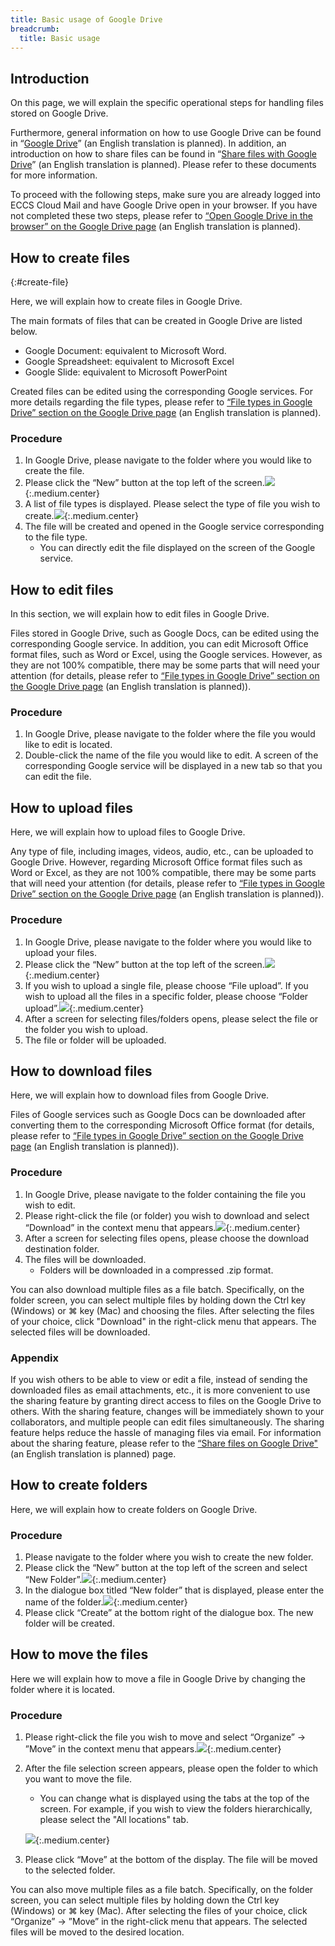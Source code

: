 ```yaml
---
title: Basic usage of Google Drive
breadcrumb:
  title: Basic usage
---
```


## Introduction

On this page, we will explain the specific operational steps for handling files stored on Google Drive.

Furthermore, general information on how to use Google Drive can be found in “[Google Drive](../../../google/drive/index.md)” (an English translation is planned). In addition, an introduction on how to share files can be found in “[Share files with Google Drive](../../../google/drive/share.md)” (an English translation is planned). Please refer to these documents for more information.

To proceed with the following steps, make sure you are already logged into ECCS Cloud Mail and have Google Drive open in your browser. If you have not completed these two steps, please refer to [“Open Google Drive in the browser” on the Google Drive page](../../../google/drive/index.md#access) (an English translation is planned).

## How to create files
{:#create-file}

Here, we will explain how to create files in Google Drive.

The main formats of files that can be created in Google Drive are listed below.

- Google Document: equivalent to Microsoft Word.
- Google Spreadsheet: equivalent to Microsoft Excel
- Google Slide: equivalent to Microsoft PowerPoint

Created files can be edited using the corresponding Google services. For more details regarding the file types, please refer to [“File types in Google Drive” section on the Google Drive page](../../../google/drive/index.md#format) (an English translation is planned).

### Procedure

1. In Google Drive, please navigate to the folder where you would like to create the file.
1. Please click the “New” button at the top left of the screen.![](top-new.png){:.medium.center}
1. A list of file types is displayed. Please select the type of file you wish to create.![](new-item.png){:.medium.center}
1. The file will be created and opened in the Google service corresponding to the file type.
    - You can directly edit the file displayed on the screen of the Google service.

## How to edit files

In this section, we will explain how to edit files in Google Drive.

Files stored in Google Drive, such as Google Docs, can be edited using the corresponding Google service. In addition, you can edit Microsoft Office format files, such as Word or Excel, using the Google services. However, as they are not 100% compatible, there may be some parts that will need your attention (for details, please refer to [“File types in Google Drive” section on the Google Drive page](../../../google/drive/index.md#format) (an English translation is planned)).

### Procedure

1. In Google Drive, please navigate to the folder where the file you would like to edit is located.
1. Double-click the name of the file you would like to edit. A screen of the corresponding Google service will be displayed in a new tab so that you can edit the file.

## How to upload files

Here, we will explain how to upload files to Google Drive.

Any type of file, including images, videos, audio, etc., can be uploaded to Google Drive. However, regarding Microsoft Office format files such as Word or Excel, as they are not 100% compatible, there may be some parts that will need your attention (for details, please refer to [“File types in Google Drive” section on the Google Drive page](../../../google/drive/index.md#format) (an English translation is planned)).

### Procedure

1. In Google Drive, please navigate to the folder where you would like to upload your files.
1. Please click the “New” button at the top left of the screen.![](top-new.png){:.medium.center}
1. If you wish to upload a single file, please choose “File upload”. If you wish to upload all the files in a specific folder, please choose “Folder upload”.![](new-upload.png){:.medium.center}
1. After a screen for selecting files/folders opens, please select the file or the folder you wish to upload.
1. The file or folder will be uploaded.

## How to download files

Here, we will explain how to download files from Google Drive.

Files of Google services such as Google Docs can be downloaded after converting them to the corresponding Microsoft Office format (for details, please refer to [“File types in Google Drive” section on the Google Drive page](../../../google/drive/index.md#format) (an English translation is planned)).

### Procedure

1. In Google Drive, please navigate to the folder containing the file you wish to edit.
1. Please right-click the file (or folder) you wish to download and select “Download” in the context menu that appears.![](file-contextmenu-download.png){:.medium.center}
1. After a screen for selecting files opens, please choose the download destination folder.
1. The files will be downloaded.
    - Folders will be downloaded in a compressed .zip format.

You can also download multiple files as a file batch. Specifically, on the folder screen, you can select multiple files by holding down the Ctrl key (Windows) or ⌘ key (Mac) and choosing the files. After selecting the files of your choice, click "Download" in the right-click menu that appears. The selected files will be downloaded. 

### Appendix

If you wish others to be able to view or edit a file, instead of sending the downloaded files as email attachments, etc., it is more convenient to use the sharing feature by granting direct access to files on the Google Drive to others. With the sharing feature, changes will be immediately shown to your collaborators, and multiple people can edit files simultaneously. The sharing feature helps reduce the hassle of managing files via email. For information about the sharing feature, please refer to the [“Share files on Google Drive"](../../../google/drive/share) (an English translation is planned) page.

## How to create folders

Here, we will explain how to create folders on Google Drive.

### Procedure

1. Please navigate to the folder where you wish to create the new folder.
1. Please click the “New” button at the top left of the screen and select “New Folder”.![](new-folder.png){:.medium.center}
1. In the dialogue box titled “New folder” that is displayed, please enter the name of the folder.![](new-folder-dialog.png){:.medium.center}
1. Please click “Create” at the bottom right of the dialogue box. The new folder will be created.

## How to move the files

Here we will explain how to move a file in Google Drive by changing the folder where it is located.

### Procedure

1. Please right-click the file you wish to move and select “Organize” → ”Move” in the context menu that appears.![](file-contextmenu-organize-move.png){:.medium.center}
1. After the file selection screen appears, please open the folder to which you want to move the file.
    - You can change what is displayed using the tabs at the top of the screen. For example, if you wish to view the folders hierarchically, please select the "All locations" tab.

    ![](move.png){:.medium.center}
1. Please click “Move” at the bottom of the display. The file will be moved to the selected folder.

You can also move multiple files as a file batch. Specifically, on the folder screen, you can select multiple files by holding down the Ctrl key (Windows) or ⌘ key (Mac). After selecting the files of your choice, click “Organize” → ”Move” in the right-click menu that appears. The selected files will be moved to the desired location.
